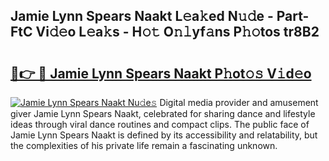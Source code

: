## Jamie Lynn Spears Naakt L𝚎a𝚔ed N𝚞𝚍e - Part-FtC Vi𝚍𝚎o L𝚎a𝚔s - H𝚘𝚝 O𝚗𝚕yf𝚊ns P𝚑𝚘tos tr8B2

# <h2><a href="http://kfc68bc.oniu.top/?m=Jamie+Lynn+Spears+Naakt">🔗👉 🔴 Jamie Lynn Spears Naakt P𝚑ot𝚘𝚜 V𝚒d𝚎o</a></h2>

[![Jamie Lynn Spears Naakt Nu𝚍e𝚜](https://i.imgur.com/0qMVB7G.gif)](http://kfc68bc.oniu.top/?m=Jamie+Lynn+Spears+Naakt)
Digital media provider and amusement giver Jamie Lynn Spears Naakt, celebrated for sharing dance and lifestyle ideas through viral dance routines and compact clips. The public face of Jamie Lynn Spears Naakt is defined by its accessibility and relatability, but the complexities of his private life remain a fascinating unknown.  
